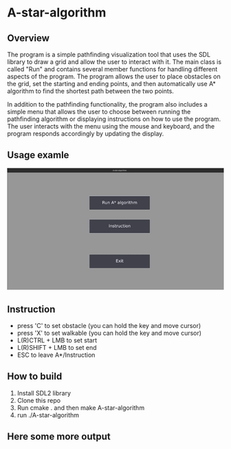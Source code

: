# A-star-algorithm
## Overview
  The program is a simple pathfinding visualization tool that uses the SDL library to draw a grid and allow the user to interact with it. The main class is called "Run" and contains several member functions for handling different aspects of the program. The program allows the user to place obstacles on the grid, set the starting and ending points, and then automatically use A* algorithm to find the shortest path between the two points.

In addition to the pathfinding functionality, the program also includes a simple menu that allows the user to choose between running the pathfinding algorithm or displaying instructions on how to use the program. The user interacts with the menu using the mouse and keyboard, and the program responds accordingly by updating the display.

## Usage examle
![](https://github.com/prumat4/A-star-algorithm/blob/main/README-data/usage2.gif)

## Instruction
- press 'C' to set obstacle (you can hold the key and move cursor) 				
- press 'X' to set walkable (you can hold the key and move cursor)
- L(R)CTRL + LMB to set start					
- L(R)SHIFT + LMB  to set end
- ESC to leave A*/Instruction

## How to build
1. Install SDL2 library
2. Clone this repo
3. Run cmake . and then make A-star-algorithm
4. run ./A-star-algorithm 

## Here some more output
